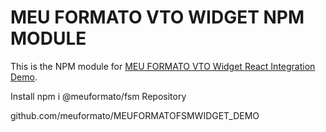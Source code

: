 # MEU FORMATO VTO WIDGET NPM MODULE


This is the NPM module for [MEU FORMATO VTO Widget React Integration Demo](https://github.com/meuformato/MEUFORMATOFSMWIDGET_DEMO).


Install
npm i @meuformato/fsm
Repository

github.com/meuformato/MEUFORMATOFSMWIDGET_DEMO

